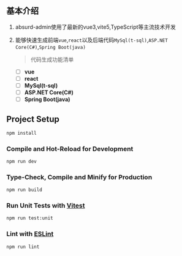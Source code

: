 ## 基本介绍

1. absurd-admin使用了最新的vue3,vite5,TypeScript等主流技术开发
1. 能够快速生成前端`vue`,`react`以及后端代码`MySql(t-sql)`,`ASP.NET Core(C#)`,`Spring Boot(java)`

   > 代码生成功能清单

   - [ ] **vue**
   - [ ] **react**
   - [ ] **MySql(t-sql)**
   - [ ] **ASP.NET Core(C#)**
   - [ ] **Spring Boot(java)**

## Project Setup

```sh
npm install
```

### Compile and Hot-Reload for Development

```sh
npm run dev
```

### Type-Check, Compile and Minify for Production

```sh
npm run build
```

### Run Unit Tests with [Vitest](https://vitest.dev/)

```sh
npm run test:unit
```

### Lint with [ESLint](https://eslint.org/)

```sh
npm run lint
```
